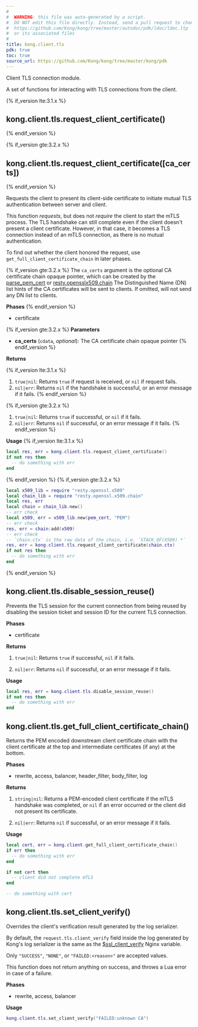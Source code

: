```yaml
---
#
#  WARNING: this file was auto-generated by a script.
#  DO NOT edit this file directly. Instead, send a pull request to change
#  https://github.com/Kong/kong/tree/master/autodoc/pdk/ldoc/ldoc.ltp
#  or its associated files
#
title: kong.client.tls
pdk: true
toc: true
source_url: https://github.com/Kong/kong/tree/master/kong/pdk
---
```

<!--vale off-->
Client TLS connection module.

 A set of functions for interacting with TLS connections from the client.




{% if_version lte:3.1.x %}
## kong.client.tls.request_client_certificate()
{% endif_version %}

{% if_version gte:3.2.x %}
## kong.client.tls.request_client_certificate([ca_certs])
{% endif_version %}

Requests the client to present its client-side certificate to initiate mutual
 TLS authentication between server and client.

 This function *requests*, but does not *require* the client to start
 the mTLS process. The TLS handshake can still complete even if the client
 doesn't present a client certificate. However, in that case, it becomes a
 TLS connection instead of an mTLS connection, as there is no mutual
 authentication.

 To find out whether the client honored the request, use
 `get_full_client_certificate_chain` in later phases.

{% if_version gte:3.2.x %}
The `ca_certs` argument is the optional CA certificate chain opaque pointer,
 which can be created by the [parse_pem_cert](https://github.com/openresty/lua-resty-core/blob/master/lib/ngx/ssl.md#parse_pem_cert)
 or [resty.opensslx509.chain](https://github.com/fffonion/lua-resty-openssl#restyopensslx509chain)
 The Distinguished Name (DN) list hints of the CA certificates will be sent to clients.
 If omitted, will not send any DN list to clients.

**Phases**
{% endif_version %}

* certificate

{% if_version gte:3.2.x %}
**Parameters**

* **ca_certs** (`cdata`, _optional_):  The CA certificate chain opaque pointer
{% endif_version %}

**Returns**

{% if_version lte:3.1.x %}
1.  `true|nil`:  Returns `true` if request is received, or `nil` if
 request fails.
1.  `nil|err`:   Returns `nil` if the handshake is successful, or an error
 message if it fails.
{% endif_version %}

{% if_version gte:3.2.x %}
1.  `true|nil`:  Returns `true` if successful, or `nil` if it fails.
1.  `nil|err`:  Returns `nil` if successful, or an error message if it fails.
{% endif_version %}

**Usage**
{% if_version lte:3.1.x %}
``` lua
local res, err = kong.client.tls.request_client_certificate()
if not res then
  -- do something with err
end
```
{% endif_version %}
{% if_version gte:3.2.x %}
``` lua
local x509_lib = require "resty.openssl.x509"
local chain_lib = require "resty.openssl.x509.chain"
local res, err
local chain = chain_lib.new()
-- err check
local x509, err = x509_lib.new(pem_cert, "PEM")
-- err check
res, err = chain:add(x509)
-- err check
-- `chain.ctx` is the raw data of the chain, i.e. `STACK_OF(X509) *`
res, err = kong.client.tls.request_client_certificate(chain.ctx)
if not res then
  -- do something with err
end
```
{% endif_version %}


## kong.client.tls.disable_session_reuse()

Prevents the TLS session for the current connection from being reused
 by disabling the session ticket and session ID for the current TLS connection.

**Phases**

* certificate

**Returns**

1.  `true|nil`:  Returns `true` if successful, `nil` if it fails.

1.  `nil|err`:  Returns `nil` if successful, or an error message if it fails.


**Usage**

``` lua
local res, err = kong.client.tls.disable_session_reuse()
if not res then
  -- do something with err
end
```



## kong.client.tls.get_full_client_certificate_chain()

Returns the PEM encoded downstream client certificate chain with the
 client certificate at the top and intermediate certificates
 (if any) at the bottom.

**Phases**

* rewrite, access, balancer, header_filter, body_filter, log

**Returns**

1.  `string|nil`:   Returns a PEM-encoded client certificate if the mTLS
 handshake was completed, or `nil` if an error occurred or the client did
 not present its certificate.

1.  `nil|err`:  Returns `nil` if successful, or an error message if it fails.


**Usage**

``` lua
local cert, err = kong.client.get_full_client_certificate_chain()
if err then
  -- do something with err
end

if not cert then
  -- client did not complete mTLS
end

-- do something with cert
```



## kong.client.tls.set_client_verify()

Overrides the client's verification result generated by the log serializer.

 By default, the `request.tls.client_verify` field inside the log
 generated by Kong's log serializer is the same as the
 [$ssl_client_verify](https://nginx.org/en/docs/http/ngx_http_ssl_module.html#var_ssl_client_verify)
 Nginx variable.

 Only `"SUCCESS"`, `"NONE"`, or `"FAILED:<reason>"` are accepted values.

 This function does not return anything on success, and throws a Lua error
 in case of a failure.


**Phases**

* rewrite, access, balancer

**Usage**

``` lua
kong.client.tls.set_client_verify("FAILED:unknown CA")
```
